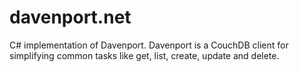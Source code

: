 # davenport.net
C# implementation of Davenport. Davenport is a CouchDB client for simplifying common tasks like get, list, create, update and delete.
